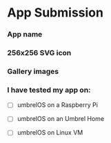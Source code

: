 # App Submission

### App name
<!-- Please Write the name of the app here -->

### 256x256 SVG icon
<!-- Upload an icon with no rounded corners as it will be dynamically rounded with CSS. -->

<!-- We will help finalize this icon before the app goes live in the Umbrel App Store. -->

### Gallery images
<!-- Upload 3 to 5 high-quality gallery images (1440x900px) of your app in PNG format, or just upload 3 to 5 screenshots of your app and we'll help you design the gallery images. -->

<!-- We will help finalize these images before the app goes live in the Umbrel App Store. -->

### I have tested my app on:
* [ ]  umbrelOS on a Raspberry Pi
* [ ]  umbrelOS on an Umbrel Home
* [ ]  umbrelOS on Linux VM

